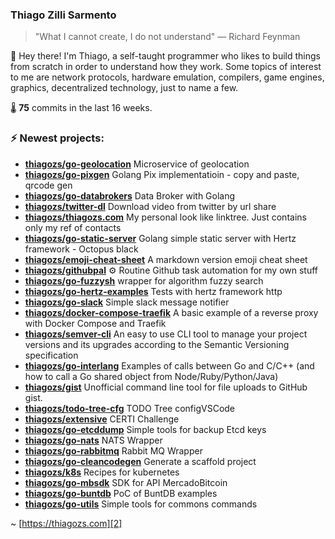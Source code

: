 ### Thiago Zilli Sarmento
>  "What I cannot create, I do not understand" — Richard Feynman

👋 Hey there! I'm Thiago, a self-taught programmer who likes to build things from scratch
in order to understand how they work. Some topics of interest to me are network
protocols, hardware emulation, compilers, game engines, graphics, decentralized 
technology, just to name a few.

🌡️ **75** commits in the last 16 weeks.

### ⚡ Newest projects:

- **[thiagozs/go-geolocation](https://github.com/thiagozs/go-geolocation)** Microservice of geolocation<br/>
- **[thiagozs/go-pixgen](https://github.com/thiagozs/go-pixgen)** Golang Pix implementatioin - copy and paste, qrcode gen<br/>
- **[thiagozs/go-databrokers](https://github.com/thiagozs/go-databrokers)** Data Broker with Golang<br/>
- **[thiagozs/twitter-dl](https://github.com/thiagozs/twitter-dl)** Download video from twitter by url share<br/>
- **[thiagozs/thiagozs.com](https://github.com/thiagozs/thiagozs.com)** My personal look like linktree. Just contains only my ref of contacts<br/>
- **[thiagozs/go-static-server](https://github.com/thiagozs/go-static-server)** Golang simple static server with Hertz framework - Octopus black<br/>
- **[thiagozs/emoji-cheat-sheet](https://github.com/thiagozs/emoji-cheat-sheet)** A markdown version emoji cheat sheet<br/>
- **[thiagozs/githubpal](https://github.com/thiagozs/githubpal)** :gear: Routine Github task automation for my own stuff<br/>
- **[thiagozs/go-fuzzysh](https://github.com/thiagozs/go-fuzzysh)** wrapper for algorithm fuzzy search<br/>
- **[thiagozs/go-hertz-examples](https://github.com/thiagozs/go-hertz-examples)** Tests with hertz framework http<br/>
- **[thiagozs/go-slack](https://github.com/thiagozs/go-slack)** Simple slack message notifier<br/>
- **[thiagozs/docker-compose-traefik](https://github.com/thiagozs/docker-compose-traefik)** A basic example of a reverse proxy with Docker Compose and Traefik<br/>
- **[thiagozs/semver-cli](https://github.com/thiagozs/semver-cli)** An easy to use CLI tool to manage your project versions and its upgrades according to the Semantic Versioning specification<br/>
- **[thiagozs/go-interlang](https://github.com/thiagozs/go-interlang)** Examples of calls between Go and C/C++ (and how to call a Go shared object from Node/Ruby/Python/Java)<br/>
- **[thiagozs/gist](https://github.com/thiagozs/gist)** Unofficial command line tool for file uploads to GitHub gist.<br/>
- **[thiagozs/todo-tree-cfg](https://github.com/thiagozs/todo-tree-cfg)** TODO Tree configVSCode<br/>
- **[thiagozs/extensive](https://github.com/thiagozs/extensive)** CERTI Challenge<br/>
- **[thiagozs/go-etcddump](https://github.com/thiagozs/go-etcddump)** Simple tools for backup Etcd keys<br/>
- **[thiagozs/go-nats](https://github.com/thiagozs/go-nats)** NATS Wrapper<br/>
- **[thiagozs/go-rabbitmq](https://github.com/thiagozs/go-rabbitmq)** Rabbit MQ Wrapper<br/>
- **[thiagozs/go-cleancodegen](https://github.com/thiagozs/go-cleancodegen)** Generate a scaffold project<br/>
- **[thiagozs/k8s](https://github.com/thiagozs/k8s)** Recipes for kubernetes<br/>
- **[thiagozs/go-mbsdk](https://github.com/thiagozs/go-mbsdk)** SDK for API MercadoBitcoin<br/>
- **[thiagozs/go-buntdb](https://github.com/thiagozs/go-buntdb)** PoC of BuntDB examples<br/>
- **[thiagozs/go-utils](https://github.com/thiagozs/go-utils)** Simple tools for commons commands<br/>


~ [https://thiagozs.com][2]

[2]: https://thiagozs.com
